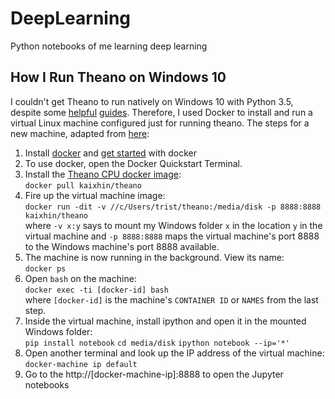 # DeepLearning

Python notebooks of me learning deep learning

## How I Run Theano on Windows 10

I couldn't get Theano to run natively on Windows 10 with Python 3.5, 
despite some [helpful][blog-guide] [guides][reddit-guide]. Therefore, I 
used Docker to install and run a virtual Linux machine configured just for 
running theano. The steps for a new machine, adapted from [here][so-ipython]:

1. Install [docker](https://www.docker.com/docker-toolbox) and 
   [get started](https://docs.docker.com/engine/installation/windows/) with docker
2. To use docker, open the Docker Quickstart Terminal.
3. Install the [Theano CPU docker image][docker-theano]:  
   `docker pull kaixhin/theano`
4. Fire up the virtual machine image:  
   `docker run -dit -v //c/Users/trist/theano:/media/disk -p 8888:8888 kaixhin/theano`  
   where `-v x:y` says to mount my Windows folder `x` in the 
   location `y` in the virtual machine and `-p 8888:8888` maps the virtual 
   machine's port 8888 to the Windows machine's port 8888 available. 
5. The machine is now running in the background. View its name:  
   `docker ps`
6. Open `bash` on the machine:  
   `docker exec -ti [docker-id] bash`  
   where `[docker-id]` is the machine's `CONTAINER ID` or `NAMES` from the last step.
7. Inside the virtual machine, install ipython and open it in the mounted Windows folder:  
   `pip install notebook`
   `cd media/disk`
   `ipython notebook --ip='*'`
8. Open another terminal and look up the IP address of the virtual machine:  
   `docker-machine ip default`
9. Go to the http://[docker-machine-ip]:8888 to open the Jupyter notebooks

[blog-guide]: http://blog.ihsgnef.tk/theano-cuda-windows/
[reddit-guide]: https://www.reddit.com/r/MachineLearning/comments/3hkv2b/most_recent_way_to_install_theano_for_windows_10/
[docker-theano]: http://deeplearning.net/software/theano/install.html#docker-images
[so-ipython]: https://stackoverflow.com/questions/33616094/tensorflow-is-it-or-will-it-sometime-soon-be-compatible-with-a-windows-work/33635663#33635663
